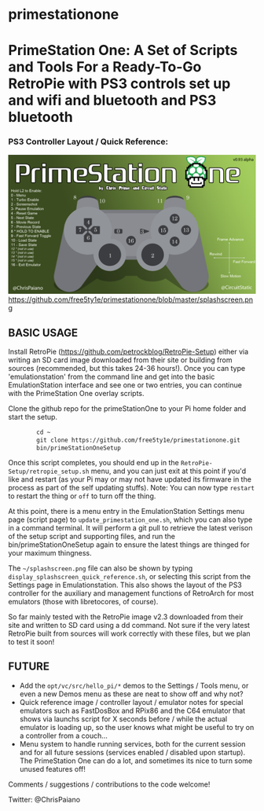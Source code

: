 primestationone
===============

# PrimeStation One: A Set of Scripts and Tools For a Ready-To-Go RetroPie with PS3 controls set up and wifi and bluetooth and PS3 bluetooth

### PS3 Controller Layout / Quick Reference: 
![SplashScreen](splashscreen.png)
https://github.com/free5ty1e/primestationone/blob/master/splashscreen.png 

## BASIC USAGE
Install RetroPie (https://github.com/petrockblog/RetroPie-Setup) either via writing an SD card image downloaded from their site or building from sources (recommended, but this takes 24-36 hours!).  Once you can type 'emulationstation' from the command line and get into the basic EmulationStation interface and see one or two entries, you can continue with the PrimeStation One overlay scripts.

Clone the github repo for the primeStationOne to your Pi home folder and start the setup.
```
        cd ~
        git clone https://github.com/free5ty1e/primestationone.git
        bin/primeStationOneSetup
```
    
Once this script completes, you should end up in the `RetroPie-Setup/retropie_setup.sh` menu, and you can just exit at this point if you'd like and restart (as your Pi may or may not have updated its firmware in the process as part of the self updating stuffs).  Note:  You can now type `restart` to restart the thing or `off` to turn off the thing.
    
At this point, there is a menu entry in the EmulationStation Settings menu page (script page) to `update_primestation_one.sh`, which you can also type in a command terminal.  It will perform a git pull to retrieve the latest verison of the setup script and supporting files, and run the bin/primeStationOneSetup again to ensure the latest things are thinged for your maximum thingness.
    
The `~/splashscreen.png` file can also be shown by typing `display_splashscreen_quick_reference.sh`, or selecting this script from the Settings page in Emulationstation.  This also shows the layout of the PS3 controller for the auxiliary and management functions of RetroArch for most emulators (those with libretocores, of course).
    
So far mainly tested with the RetroPie image v2.3 downloaded from their site and written to SD card using a dd command.  Not sure if the very latest RetroPie built from sources will work correctly with these files, but we plan to test it soon!


## FUTURE
* Add the `opt/vc/src/hello_pi/*` demos to the Settings / Tools menu, or even a new Demos menu as these are neat to show off and why not?
* Quick reference image / controller layout / emulator notes for special emulators such as FastDosBox and RPix86 and the C64 emulator that shows via launchs script for X seconds before / while the actual emulator is loading up, so the user knows what might be useful to try on a controller from a couch...
* Menu system to handle running services, both for the current session and for all future sessions (services enabled / disabled upon startup).  The PrimeStation One can do a lot, and sometimes its nice to turn some unused features off!


Comments / suggestions / contributions to the code welcome!  

Twitter: @ChrisPaiano
